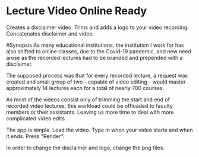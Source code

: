 # Lecture Video Online Ready
Creates a disclaimer video. Trims and adds a logo to your video recording. Concatenates disclaimer and video.

#Synopsis
As many educational institutions, the institution I work for has also shifted to online classes, due to the Covid-19 pandemic, and new need arose as the recorded lectures had to be branded and prepended with a disclaimer.

The supposed process was that for every recorded lecture, a request was created and small group of two - capable of video editing - would master approximately 14 lectures each for a total of nearly 700 courses.

As most of the videos consist only of trimming the start and end of recorded video lectures, this workload could be offloaded to faculty members or their assistants. Leaving us more time to deal with more complicated video edits.

The app is simple. Load the video. Type in when your video starts and when it ends. Press "Render".

In order to change the disclaimer and logo, change the png files.
